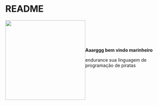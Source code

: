 # README



<div style="width:100%;display: flex; justify-content: space-between;align-items:center;">
    <img src="https://i.ibb.co/sRZ4KBm/ship-1024x1024.jpg" width="250" height="250" />
    <div>
        <strong>
        Aaarggg bem vindo marinheiro
        </strong>
        <p>endurance sua linguagem de programação de piratas</p>
</div>